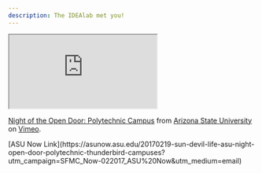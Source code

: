 ```yaml
---
description: The IDEAlab met you!
---
```


<div class="embed-responsive embed-responsive-4by3">
<iframe class="embed-responsive-item" src="https://player.vimeo.com/video/204797330"  webkitallowfullscreen mozallowfullscreen allowfullscreen></iframe>
<p><a href="https://vimeo.com/204797330">Night of the Open Door: Polytechnic Campus</a> from <a href="https://vimeo.com/asu">Arizona State University</a> on <a href="https://vimeo.com">Vimeo</a>.</p>
</div>
[ASU Now Link](https://asunow.asu.edu/20170219-sun-devil-life-asu-night-open-door-polytechnic-thunderbird-campuses?utm_campaign=SFMC_Now-022017_ASU%20Now&utm_medium=email)

